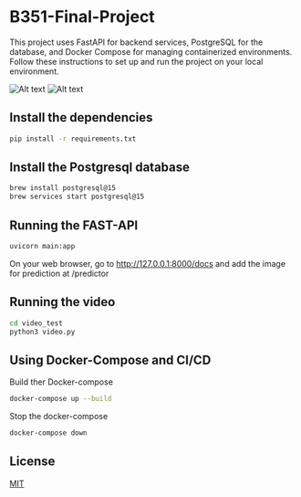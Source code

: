 # B351-Final-Project

This project uses FastAPI for backend services, PostgreSQL for the database, and Docker Compose for managing containerized environments. Follow these instructions to set up and run the project on your local environment.

![Alt text](<Screenshot 2024-04-23 at 1.46.48 PM.png>)
![Alt text](<Screenshot 2024-04-23 at 1.50.19 PM.png>)


## Install the dependencies

```bash 
pip install -r requirements.txt
```

## Install the Postgresql database

```bash 
brew install postgresql@15
brew services start postgresql@15
```
## Running the FAST-API


```bash 
uvicorn main:app
```

On your web browser, go to http://127.0.0.1:8000/docs and add the image for prediction at /predictor


## Running the video

```bash 
cd video_test
python3 video.py
```


## Using Docker-Compose and CI/CD

Build ther Docker-compose

```bash 
docker-compose up --build
```

Stop the docker-compose

```bash 
docker-compose down
```


## License

[MIT](https://choosealicense.com/licenses/mit/)



